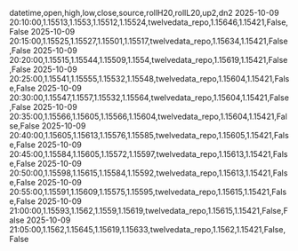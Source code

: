 datetime,open,high,low,close,source,rollH20,rollL20,up2,dn2
2025-10-09 20:10:00,1.15513,1.1553,1.15512,1.15524,twelvedata_repo,1.15646,1.15421,False,False
2025-10-09 20:15:00,1.15525,1.15527,1.15501,1.15517,twelvedata_repo,1.15634,1.15421,False,False
2025-10-09 20:20:00,1.15515,1.15544,1.15509,1.1554,twelvedata_repo,1.15619,1.15421,False,False
2025-10-09 20:25:00,1.15541,1.15555,1.15532,1.15548,twelvedata_repo,1.15604,1.15421,False,False
2025-10-09 20:30:00,1.15547,1.1557,1.15532,1.15564,twelvedata_repo,1.15604,1.15421,False,False
2025-10-09 20:35:00,1.15566,1.15605,1.15566,1.15604,twelvedata_repo,1.15604,1.15421,False,False
2025-10-09 20:40:00,1.15605,1.15613,1.15576,1.15585,twelvedata_repo,1.15605,1.15421,False,False
2025-10-09 20:45:00,1.15584,1.15605,1.15572,1.15597,twelvedata_repo,1.15613,1.15421,False,False
2025-10-09 20:50:00,1.15598,1.15615,1.15584,1.15592,twelvedata_repo,1.15613,1.15421,False,False
2025-10-09 20:55:00,1.15591,1.15609,1.15575,1.15595,twelvedata_repo,1.15615,1.15421,False,False
2025-10-09 21:00:00,1.15593,1.1562,1.1559,1.15619,twelvedata_repo,1.15615,1.15421,False,False
2025-10-09 21:05:00,1.1562,1.15645,1.15619,1.15633,twelvedata_repo,1.1562,1.15421,False,False
